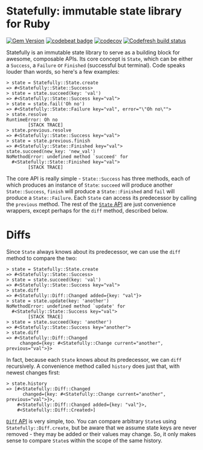 # Statefully: immutable state library for Ruby

[![Gem Version](https://badge.fury.io/rb/statefully.svg)](https://badge.fury.io/rb/statefully) [![codebeat badge](https://codebeat.co/badges/f40e18a8-836b-4a47-a1ed-113ce200a529)](https://codebeat.co/projects/github-com-marcinwyszynski-statefully-master) [![codecov](https://codecov.io/gh/marcinwyszynski/statefully/branch/master/graph/badge.svg)](https://codecov.io/gh/marcinwyszynski/statefully) [![Codefresh build status]( https://g.codefresh.io/api/badges/build?repoOwner=marcinwyszynski&repoName=statefully&branch=master&pipelineName=deploy&accountName=marcinwyszynski&type=cf-2)]( https://g.codefresh.io/repositories/marcinwyszynski/statefully/builds?filter=trigger:build;branch:master;service:591f06cfdc54860001d23eb9~deploy)

Statefully is an immutable state library to serve as a building block for awesome, composable APIs. Its core concept is `State`, which can be either a `Success`, a `Failure` or `Finished` (successful but terminal). Code speaks louder than words, so here's a few examples:

```
> state = Statefully::State.create
=> #<Statefully::State::Success>
> state = state.succeed(key: 'val')
=> #<Statefully::State::Success key="val">
> state = state.fail('Oh no')
=> #<Statefully::State::Failure key="val", error="\"Oh no\"">
> state.resolve
RuntimeError: Oh no
        [STACK TRACE]
> state.previous.resolve
=> #<Statefully::State::Success key="val">
> state = state.previous.finish
=> #<Statefully::State::Finished key="val">
state.succeed(new_key: 'new_val')
NoMethodError: undefined method `succeed' for
  #<Statefully::State::Finished key="val">
        [STACK TRACE]
```

The core API is really simple - `State::Success` has three methods, each of which produces an instance of `State`: `succeed` will produce another `State::Success`, `finish` will produce a `State::Finished` and `fail` will produce a `State::Failure`. Each `State` can access its predecessor by calling the `previous` method. The rest of the [`State` API](http://www.rubydoc.info/gems/statefully/Statefully/State) are just convenience wrappers, except perhaps for the `diff` method, described below.

# Diffs

Since `State` always knows about its predecessor, we can use the `diff` method to compare the two:

```
> state = Statefully::State.create
=> #<Statefully::State::Success>
> state = state.succeed(key: 'val')
=> #<Statefully::State::Success key="val">
> state.diff
=> #<Statefully::Diff::Changed added={key: "val"}>
> state = state.update(key: 'another')
NoMethodError: undefined method `update' for
  #<Statefully::State::Success key="val">
        [STACK TRACE]
> state = state.succeed(key: 'another')
=> #<Statefully::State::Success key="another">
> state.diff
=> #<Statefully::Diff::Changed
     changed={key: #<Statefully::Change current="another", previous="val">}>
```

In fact, because each `State` knows about its predecessor, we can `diff` recursively. A convenience method called `history` does just that, with newest changes first:

```
> state.history
=> [#<Statefully::Diff::Changed
      changed={key: #<Statefully::Change current="another", previous="val">}>,
    #<Statefully::Diff::Changed added={key: "val"}>,
    #<Statefully::Diff::Created>]
```

[`Diff` API](http://www.rubydoc.info/gems/statefully/Statefully/Diff) is very simple, too. You can compare arbitrary `State`s using `Statefully::Diff.create`, but be aware that we assume state keys are never removed - they may be added or their values may change. So, it only makes sense to compare `State`s within the scope of the same history.

